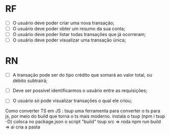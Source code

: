 # RF

- [ ] O usuário deve poder criar uma nova transação;
- [ ] O usuário deve poder obter um resumo da sua conta;
- [ ] O usuário deve poder listar todas transações que já ocorreram;
- [ ] O usuário deve poder visualizar uma transação única;

# RN

- [ ] A transação pode ser do tipo crédito que somará ao valor total, ou débito subtrairá;
- [ ] Deve ser possível identificarmos o usuário entre as requisições;
- [ ] O usuário só pode visualizar transações o qual ele criou;


Como converter TS em JS :
tsup uma ferramenta para converter o ts para js, por meio do build que torna o ts mais moderno.
instala o tsup (npm i tsup -D)
coloca no package.json o script "build" tsup src => roda npm run build => ai cria a pasta



